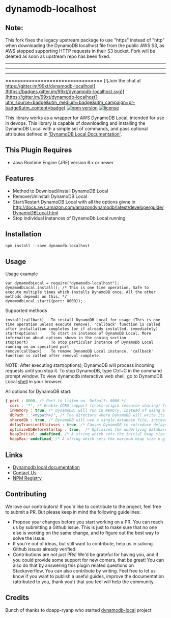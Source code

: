 # dynamodb-localhost

## Note:

This fork fixes the legacy upstream package to use "https" instead of "http" when downloading the DynamoDB localhost file from the public AWS S3, as AWS stopped supporting HTTP requests in their S3 bucket.
Fork will be deleted as soon as upstream repo has been fixed.

---

---

---

=================================
[![Join the chat at https://gitter.im/99xt/dynamodb-localhost](https://badges.gitter.im/99xt/dynamodb-localhost.svg)](https://gitter.im/99xt/dynamodb-localhost?utm_source=badge&utm_medium=badge&utm_campaign=pr-badge&utm_content=badge)
[![npm version](https://badge.fury.io/js/dynamodb-localhost.svg)](https://badge.fury.io/js/dynamodb-localhost)
[![license](https://img.shields.io/npm/l/dynamodb-localhost.svg)](https://www.npmjs.com/package/dynamodb-localhost)

This library works as a wrapper for AWS DynamoDB Local, intended for use in devops. This library is capable of downloading and installing the DynamoDB Local with a simple set of commands, and pass optional attributes defined in ['DynamoDB Local Documentation'](http://docs.aws.amazon.com/amazondynamodb/latest/developerguide/DynamoDBLocal.html).

## This Plugin Requires

- Java Runtime Engine (JRE) version 6.x or newer

## Features

- Method to Download/Install DynamoDB Local
- Remove/Uninstall DynamoDB Local
- Start/Restart DynamoDB Local with all the options givne in http://docs.aws.amazon.com/amazondynamodb/latest/developerguide/DynamoDBLocal.html
- Stop individual instances of DynamoDb Local running

## Installation

`npm install --save dynamodb-localhost`

## Usage

Usage example

```
var dynamodbLocal = require("dynamodb-localhost");
dynamodbLocal.install(); /* This is one time operation. Safe to execute multiple times which installs DynamoDB once. All the other methods depends on this. */
dynamodbLocal.start({port: 8000});
```

Supported methods

```
install(callback)   To install DynamoDB Local for usage (This is one time operation unless execute remove). 'callback' function is called after installation completes (or if already installed, immediately)
start(options)      To start an instance of DynamoDB Local. More information about options shown in the coming section
stop(port)          To stop particular instance of DynamoDb Local running on an specified port
remove(callback)    To remove DynamoDB Local instance. 'callback' function is called after removal complete.
```

NOTE: After executing start(options), DynamoDB will process incoming requests until you stop it. To stop DynamoDB, type Ctrl+C in the command prompt window. To view dynamodb interactive web shell, go to DynamoDB Local [shell](http://localhost:8000/shell) in your browser.

All options for DynamoDB start:

```js
{ port : 8000, /* Port to listen on. Default: 8000 */
  cors : '*', /* Enable CORS support (cross-origin resource sharing) for JavaScript. You must provide a comma-separated "allow" list of specific domains. The default setting for cors is an asterisk (*), which allows public access. */
  inMemory : true, /* DynamoDB; will run in memory, instead of using a database file. When you stop DynamoDB;, none of the data will be saved. Note that you cannot specify both dbPath and inMemory at once. */
  dbPath : '<mypath>/', /* The directory where DynamoDB will write its database file. If you do not specify this option, the file will be written to the current directory. Note that you cannot specify both dbPath and inMemory at once. For the path, current working directory is <projectroot>/node_modules/dynamodb-localhost/dynamob. For example to create <projectroot>/node_modules/dynamodb-localhost/dynamob/<mypath> you should specify '<mypath>/' with a forwardslash at the end. */
  sharedDb : true, /* DynamoDB will use a single database file, instead of using separate files for each credential and region. If you specify sharedDb, all DynamoDB clients will interact with the same set of tables regardless of their region and credential configuration. */
  delayTransientStatuses : true, /* Causes DynamoDB to introduce delays for certain operations. DynamoDB can perform some tasks almost instantaneously, such as create/update/delete operations on tables and indexes; however, the actual DynamoDB service requires more time for these tasks. Setting this parameter helps DynamoDB simulate the behavior of the Amazon DynamoDB web service more closely. (Currently, this parameter introduces delays only for global secondary indexes that are in either CREATING or DELETING status.) */
  optimizeDbBeforeStartup : true,  /* Optimizes the underlying database tables before starting up DynamoDB on your computer. You must also specify -dbPath when you use this parameter. */
  heapInitial: undefined, /* A string which sets the initial heap size e.g., heapInitial: '2048m'. This is input to the java -Xms argument */
  heapMax: undefined, /* A string which sets the maximum heap size e.g., heapMax: '1g'. This is input to the java -Xmx argument */
```

## Links

- [Dynamodb local documentation](http://docs.aws.amazon.com/amazondynamodb/latest/developerguide/DynamoDBLocal.html)
- [Contact Us](mailto:ashanf@99x.lk)
- [NPM Registry](https://www.npmjs.com/package/dynamodb-localhost)

## Contributing

We love our contributors! If you'd like to contribute to the project, feel free to submit a PR. But please keep in mind the following guidelines:

- Propose your changes before you start working on a PR. You can reach us by submitting a Github issue. This is just to make sure that no one else is working on the same change, and to figure out the best way to solve the issue.
- If you're out of ideas, but still want to contribute, help us in solving Github issues already verified.
- Contributions are not just PRs! We'd be grateful for having you, and if you could provide some support for new comers, that be great! You can also do that by answering this plugin related questions on Stackoverflow.
  You can also contribute by writing. Feel free to let us know if you want to publish a useful guides, improve the documentation (attributed to you, thank you!) that you feel will help the community.

## Credits

Bunch of thanks to doapp-ryanp who started [dynamodb-local](https://github.com/doapp-ryanp/dynamodb-local) project
